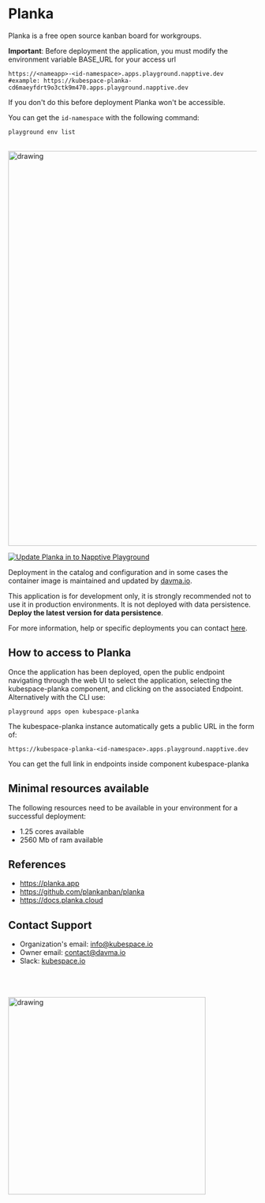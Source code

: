 # Planka

Planka is a free open source kanban board for workgroups.

__Important__: Before deployment the application, you must modify the environment variable BASE_URL for your access url 
```
https://<nameapp>-<id-namespace>.apps.playground.napptive.dev
#example: https://kubespace-planka-cd6maeyfdrt9o3ctk9m470.apps.playground.napptive.dev
```
If you don't do this before deployment Planka won't be accessible.

You can get the ``id-namespace`` with the following command:
```
playground env list
```

</br>

<img src="https://raw.githubusercontent.com/plankanban/planka/master/demo.gif" alt="drawing" width="800"/>

[![Update Planka in to Napptive Playground](https://github.com/davma-io-templates/napptive-template/actions/workflows/planka-actions.yml/badge.svg)](https://github.com/davma-io-templates/napptive-template/actions/workflows/planka-actions.yml)

Deployment in the catalog and configuration and in some cases the container image is maintained and updated by [davma.io](mailto:contact@davma.io). 

This application is for development only, it is strongly recommended not to use it in production environments. It is not deployed with data persistence. __Deploy the latest version for data persistence__. 

For more information, help or specific deployments you can contact [here](mailto:contact@davma.io).

## How to access to Planka

Once the application has been deployed, open the public endpoint navigating through the web UI to select the application, selecting the kubespace-planka component, and clicking on the associated Endpoint. Alternatively with the CLI use:

```
playground apps open kubespace-planka
```

The kubespace-planka instance automatically gets a public URL in the form of:

```
https://kubespace-planka-<id-namespace>.apps.playground.napptive.dev
```

You can get the full link in endpoints inside component kubespace-planka

## Minimal resources available
The following resources need to be available in your environment for a successful deployment:
- 1.25 cores available
- 2560 Mb of ram available

## References
* https://planka.app
* https://github.com/plankanban/planka
* https://docs.planka.cloud

## Contact Support

- Organization's email: [info@kubespace.io](mailto:info@kubespace.io)
- Owner email: [contact@davma.io](mailto:contact@davma.io)
- Slack: [kubespace.io](https://join.slack.com/t/kubespaceio/shared_invite/zt-1twwd0egh-L8Hz1qz__BJXPQqOUdy3JA)

</br>
</br>
</br>

<img src="https://raw.githubusercontent.com/kubespace-io/.github/main/resources/images/kubespace.io-logo-white.png" alt="drawing" width="400"/> 

</br>
</br>
</br>